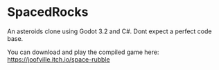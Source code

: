 # SpacedRocks

An asteroids clone using Godot 3.2 and C#.
Dont expect a perfect code base.

You can download and play the compiled game here:
https://joofville.itch.io/space-rubble
